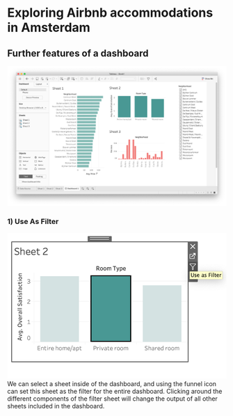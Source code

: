 # Exploring Airbnb accommodations in Amsterdam

## Further features of a dashboard

![DB](images/dashboard.png)

### 1) Use As Filter
![filter](images/useFilter.png)
We can select a sheet inside of the dashboard, and using the funnel icon can set this sheet as the filter for the entire dashboard. Clicking around the different components of the filter sheet will change the output of all other sheets included in the dashboard.